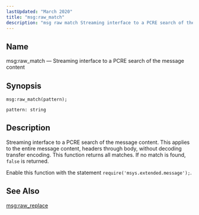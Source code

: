 ```yaml
---
lastUpdated: "March 2020"
title: "msg:raw_match"
description: "msg raw match Streaming interface to a PCRE search of the message content msg raw match pattern Streaming interface to a PCRE search of the message content This applies to the entire message content headers through body without decoding transfer encoding This function returns all matches If no match is..."
---
```


<a name="lua.ref.msg_raw_match"></a> 
## Name

msg:raw_match — Streaming interface to a PCRE search of the message content

<a name="idp16877056"></a> 
## Synopsis

`msg:raw_match(pattern);`

`pattern: string`<a name="idp16880016"></a> 
## Description

Streaming interface to a PCRE search of the message content. This applies to the entire message content, headers through body, without decoding transfer encoding. This function returns all matches. If no match is found, `false` is returned.

Enable this function with the statement `require('msys.extended.message');`.

<a name="idp16883472"></a> 
## See Also

[msg:raw_replace](/momentum/4/lua/ref-msg-raw-replace)